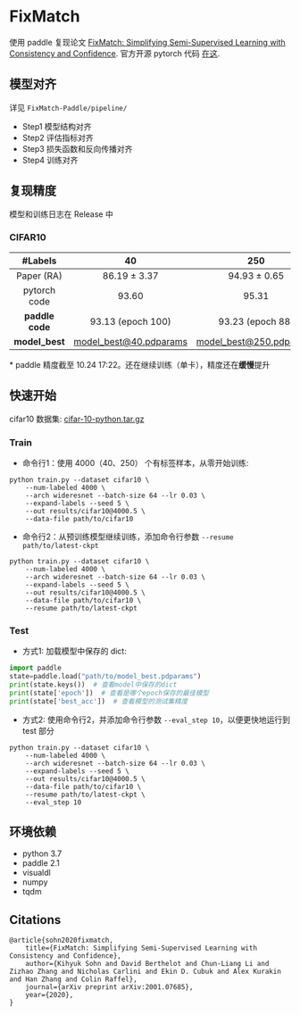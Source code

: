 # FixMatch

使用 paddle 复现论文 [FixMatch: Simplifying Semi-Supervised Learning with Consistency and Confidence](https://arxiv.org/abs/2001.07685).
官方开源 pytorch 代码 [在这](https://github.com/google-research/fixmatch).

## 模型对齐

详见 `FixMatch-Paddle/pipeline/`

- Step1 模型结构对齐
- Step2 评估指标对齐
- Step3 损失函数和反向传播对齐
- Step4 训练对齐

## 复现精度

模型和训练日志在 Release 中

### CIFAR10

| #Labels | 40 | 250 | 4000 |
|:---:|:---:|:---:|:---:|
| Paper (RA) | 86.19 ± 3.37 | 94.93 ± 0.65 | 95.74 ± 0.05 |
| pytorch code | 93.60 | 95.31 | 95.77 |
| **paddle code** | 93.13 (epoch 100) | 93.23 (epoch 88) | 94.125 (epoch 104) |
| **model_best** | [model_best@40.pdparams](https://github.com/ImportPaddle/FixMatch-Paddle/releases/tag/trainv0.8) | [model_best@250.pdparams](https://github.com/ImportPaddle/FixMatch-Paddle/releases/tag/trainv0.8) | [model_best@4000.pdparams](https://github.com/ImportPaddle/FixMatch-Paddle/releases/tag/trainv0.8) |

\* paddle 精度截至 10.24 17:22。还在继续训练（单卡），精度还在**缓慢**提升

## 快速开始

cifar10 数据集: [cifar-10-python.tar.gz](https://github.com/ImportPaddle/FixMatch-Paddle/releases/tag/trainv0.8)

### Train

- 命令行1：使用 4000（40、250） 个有标签样本，从零开始训练:

```
python train.py --dataset cifar10 \
    --num-labeled 4000 \
    --arch wideresnet --batch-size 64 --lr 0.03 \
    --expand-labels --seed 5 \
    --out results/cifar10@4000.5 \
    --data-file path/to/cifar10
```

- 命令行2：从预训练模型继续训练，添加命令行参数 `--resume path/to/latest-ckpt`

```
python train.py --dataset cifar10 \
    --num-labeled 4000 \
    --arch wideresnet --batch-size 64 --lr 0.03 \
    --expand-labels --seed 5 \
    --out results/cifar10@4000.5 \
    --data-file path/to/cifar10 \
    --resume path/to/latest-ckpt 
```

### Test

- 方式1: 加载模型中保存的 dict:
```python
import paddle 
state=paddle.load("path/to/model_best.pdparams")
print(state.keys())  # 查看model中保存的dict
print(state['epoch'])  # 查看是哪个epoch保存的最佳模型
print(state['best_acc'])  # 查看模型的测试集精度
```

- 方式2: 使用命令行2，并添加命令行参数 `--eval_step 10`，以便更快地运行到 test 部分
```
python train.py --dataset cifar10 \
    --num-labeled 4000 \
    --arch wideresnet --batch-size 64 --lr 0.03 \
    --expand-labels --seed 5 \
    --out results/cifar10@4000.5 \
    --data-file path/to/cifar10 \
    --resume path/to/latest-ckpt \
    --eval_step 10
```

## 环境依赖

- python 3.7
- paddle 2.1
- visualdl
- numpy
- tqdm

## Citations

```
@article{sohn2020fixmatch,
    title={FixMatch: Simplifying Semi-Supervised Learning with Consistency and Confidence},
    author={Kihyuk Sohn and David Berthelot and Chun-Liang Li and Zizhao Zhang and Nicholas Carlini and Ekin D. Cubuk and Alex Kurakin and Han Zhang and Colin Raffel},
    journal={arXiv preprint arXiv:2001.07685},
    year={2020},
}
```
